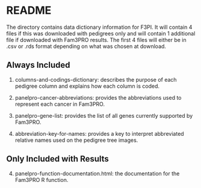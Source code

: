 # README

The directory contains data dictionary information for F3PI. It will contain 4 files if this was downloaded with pedigrees only and will contain 1 additional file if downloaded with Fam3PRO results. The first 4 files will either be in .csv or .rds format depending on what was chosen at download.

## Always Included

1. columns-and-codings-dictionary: describes the purpose of each pedigree column and explains how each column is coded.

2. panelpro-cancer-abbreviations: provides the abbreviations used to represent each cancer in Fam3PRO.

3. panelpro-gene-list: provides the list of all genes currently supported by Fam3PRO.

4. abbreviation-key-for-names: provides a key to interpret abbreviated relative names used on the pedigree tree images.

## Only Included with Results

4. panelpro-function-documentation.html: the documentation for the Fam3PRO R function.
